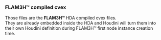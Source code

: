 ### FLAM3H™ compiled cvex ###

Those files are the **FLAM3H™** HDA compiled cvex files.</br>
They are already embedded inside the HDA and Houdini will turn them into their own Houdini definition during FLAM3H™ first node instance creation time.